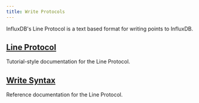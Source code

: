 ```yaml
---
title: Write Protocols
---
```


InfluxDB's Line Protocol is a text based format for writing points to InfluxDB.

## [Line Protocol](/influxdb/v1.3/write_protocols/line_protocol_tutorial/)

Tutorial-style documentation for the Line Protocol.

## [Write Syntax](/influxdb/v1.3/write_protocols/line_protocol_reference/)

Reference documentation for the Line Protocol.
